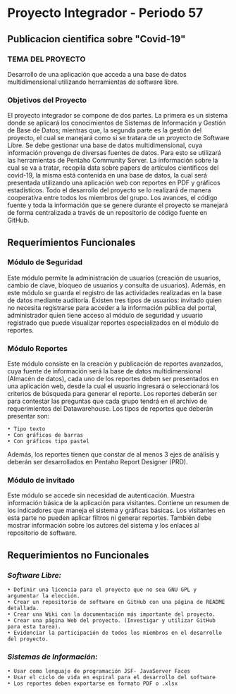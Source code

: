 # Proyecto Integrador - Periodo 57

## Publicacion cientifica sobre "Covid-19"

### TEMA DEL PROYECTO

Desarrollo de una aplicación que acceda a una base de datos multidimensional utilizando herramientas de software libre.

### Objetivos del Proyecto

El proyecto integrador se compone de dos partes. La primera es un sistema donde se aplicará los conocimientos de Sistemas de Información y Gestión de Base de Datos; mientras que, la segunda parte es la gestión del proyecto, el cual se manejará como si se tratara de un proyecto de Software Libre.
Se debe gestionar una base de datos multidimensional, cuya información provenga de diversas fuentes de datos. Para esto se utilizará las herramientas de Pentaho Community Server. La información sobre la cual se va a tratar, recopila data sobre papers de artículos cientificos del covid-19, la misma está contenida en una base de datos, la cual será presentada utilizando una aplicación web con reportes en PDF y gráficos estadísticos.
Todo el desarrollo del proyecto se lo realizará de manera cooperativa entre todos los miembros del grupo. Los avances, el código fuente y toda la información que se genere durante el proyecto se manejará de forma centralizada a través de un repositorio de código fuente en GitHub.



## Requerimientos Funcionales
### Módulo de Seguridad
Este módulo permite la administración de usuarios (creación de usuarios, cambio de clave, bloqueo de usuarios y consulta de usuarios). Además, en este módulo se guarda el registro de las actividades realizadas en la base de datos mediante auditoría. Existen tres tipos de usuarios: invitado quien no necesita registrarse para acceder a la información pública del portal, administrador quien tiene acceso al módulo de seguridad y usuario registrado que puede visualizar reportes especializados en el módulo de reportes.

### Módulo Reportes
Este módulo consiste en la creación y publicación de reportes avanzados, cuya fuente de información será la base de datos multidimensional (Almacén de datos), cada uno de los reportes deben ser presentados en una aplicación web, desde la cual el usuario ingresará o seleccionará los criterios de búsqueda para generar el reporte. Los reportes deberán ser para contestar las preguntas que cada grupo tendrá en el archivo de requerimientos del Datawarehouse.
Los tipos de reportes que deberán presentar son:
```
• Tipo texto
• Con gráficos de barras
• Con gráficos tipo pastel
```
Además, los reportes tienen que constar de al menos 3 ejes de análisis y deberán ser desarrollados en Pentaho Report Designer (PRD).

### Módulo de invitado
Este módulo se accede sin necesidad de autenticación. Muestra información básica de la aplicación para visitantes. Contiene un resumen de los indicadores que maneja el sistema y gráficas básicas. Los visitantes en esta parte no pueden aplicar filtros ni generar reportes. También debe mostrar información sobre los autores del sistema y los enlaces al repositorio de software.


## Requerimientos no Funcionales
### _Software Libre:_

```
• Definir una licencia para el proyecto que no sea GNU GPL y argumentar la elección.
• Crear un repositorio de software en GitHub con una página de README detallada.
• Crear una Wiki con la documentación más importante del proyecto.
• Crear una página Web del proyecto. (Investigar y utilizar GitHub para esta tarea).
• Evidenciar la participación de todos los miembros en el desarrollo del proyecto.
```

### _Sistemas de Información:_

```
• Usar como lenguaje de programación JSF- JavaServer Faces
• Usar el ciclo de vida en espiral para el desarrollo del software
• Los reportes deben exportarse en formato PDF o .xlsx
```
